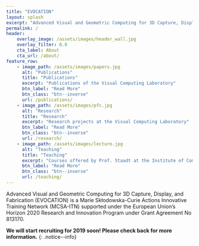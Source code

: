```yaml
---
title: "EVOCATION"
layout: splash
excerpt: "Advanced Visual and Geometric Computing for 3D Capture, Display, and Fabrication - A Marie Skłodowska-Curie Actions Innovative Training Network (MCSA-ITN)"
permalink: /
header:
    overlay_image: /assets/images/header_wall.jpg
    overlay_filter: 0.8
    cta_label: About
    cta_url: /about/
feature_row:
    - image_path: /assets/images/papers.jpg
      alt: "Publications"
      title: "Publications"
      excerpt: "Publications of the Visual Computing Laboratory"
      btn_label: "Read More"
      btn_class: "btn--inverse"
      url: /publications/
    - image_path: /assets/images/pfc.jpg
      alt: "Research"
      title: "Research"
      excerpt: "Research projects at the Visual Computing Laboratory"
      btn_label: "Read More"
      btn_class: "btn--inverse"
      url: /research/
    - image_path: /assets/images/lecture.jpg
      alt: "Teaching"
      title: "Teaching"
      excerpt: "Courses offered by Prof. Staadt at the Institute of Computer Science"
      btn_label: "Read More"
      btn_class: "btn--inverse"
      url: /teaching/
---
```

Advanced Visual and Geometric Computing for 3D Capture, Display, and Fabrication (EVOCATION) is a Marie Skłodowska-Curie Actions Innovative Training Network (MCSA-ITN) supported under the European Union’s Horizon 2020 Research and Innovation Program under Grant Agreement No 813170.
<!-- {: .text-center } -->

**We will start recruiting for 2019 soon! Please check back for more information.**
{: .notice--info}

<!-- {% include feature_row %} -->
